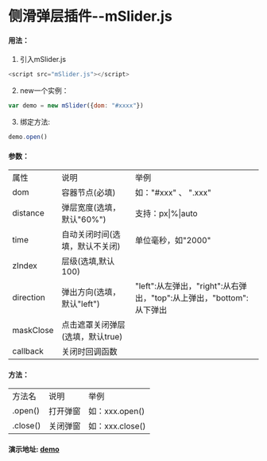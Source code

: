# 侧滑弹层插件--mSlider.js
#### 用法：
1. 引入mSlider.js
```javascript
<script src="mSlider.js"></script>
```

2. new一个实例：
```javascript
var demo = new mSlider({dom: "#xxxx"})
```

3. 绑定方法:
```javascript
demo.open()
```

#### 参数：
<table>
<tbody>
<tr>
<td>属性</td>
<td>说明</td>
<td>举例</td>
</tr>
<tr>
<td>dom</td>
<td>容器节点(必填)</td>
<td>如："#xxx" 、 ".xxx"</td>
</tr>
<tr>
<td>distance</td>
<td>弹层宽度(选填，默认"60%")</td>
<td>支持：px|%|auto</td>
</tr>
<tr>
<td>time</td>
<td>自动关闭时间(选填，默认不关闭)</td>
<td>单位毫秒，如"2000"</td>
</tr>
<tr>
<td>zIndex</td>
<td>层级(选填,默认100)</td>
<td></td>
</tr>
<tr>
<td>direction</td>
<td>弹出方向(选填，默认"left")</td>
<td>"left":从左弹出，"right":从右弹出，"top":从上弹出，"bottom":从下弹出</td>
</tr>
<tr>
<td>maskClose</td>
<td>点击遮罩关闭弹层(选填，默认true)</td>
<td></td>
</tr>
<tr>
<td>callback</td>
<td>关闭时回调函数</td>
<td></td>
</tr>
</tbody>
</table>

#### 方法：
<table>
<tbody>
<tr>
<td>方法名</td>
<td>说明</td>
<td>举例</td>
</tr>
<tr>
<td>.open()</td>
<td>打开弹窗</td>
<td>如：xxx.open()</td>
</tr>
<tr>
<td>.close()</td>
<td>关闭弹窗</td>
<td>如：xxx.close()</td>
</tr>
</tbody>
</table>

#### 演示地址: [demo](http://denghao.me/demo/2016/mslider.html) 
